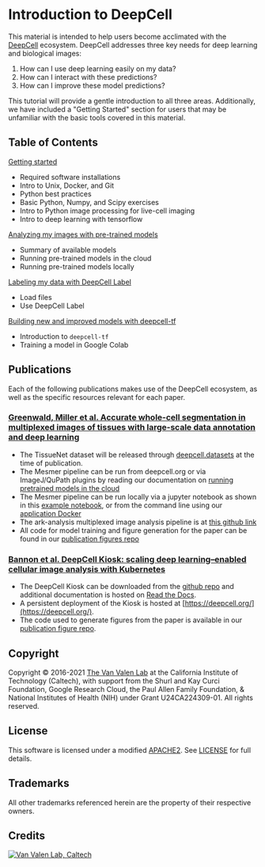 # Introduction to DeepCell

This material is intended to help users become acclimated with the [DeepCell](https://www.deepcell.org/about) ecosystem. DeepCell addresses three key needs for deep learning and biological images:

1. How can I use deep learning easily on my data?
2. How can I interact with these predictions?
3. How can I improve these model predictions?

This tutorial will provide a gentle introduction to all three areas. Additionally, we have included a "Getting Started" section for users that may be unfamiliar with the basic tools covered in this material.

## Table of Contents

[Getting started](./getting_started)

* Required software installations
* Intro to Unix, Docker, and Git
* Python best practices
* Basic Python, Numpy, and Scipy exercises
* Intro to Python image processing for live-cell imaging
* Intro to deep learning with tensorflow

[Analyzing my images with pre-trained models](./pretrained_models)

* Summary of available models
* Running pre-trained models in the cloud
* Running pre-trained models locally

[Labeling my data with DeepCell Label](./data_labeling)

* Load files
* Use DeepCell Label

[Building new and improved models with deepcell-tf](./model_training)

* Introduction to `deepcell-tf`
* Training a model in Google Colab

## Publications

Each of the following publications makes use of the DeepCell ecosystem, as well as the specific resources relevant for each paper.

### [Greenwald, Miller et al. Accurate whole-cell segmentation in multiplexed images of tissues with large-scale data annotation and deep learning]()

* The TissueNet dataset will be released through [deepcell.datasets](https://datasets.deepcell.org) at the time of publication.
* The Mesmer pipeline can be run from deepcell.org or via ImageJ/QuPath plugins by reading our documentation on [running pretrained models in the cloud](./pretrained_models#running-pre-trained-models-in-the-cloud)
* The Mesmer pipeline can be run locally via a jupyter notebook as shown in this [example notebook](https://github.com/vanvalenlab/deepcell-tf/blob/master/notebooks/applications/Mesmer-Application.ipynb), or from the command line using our [application Docker](https://github.com/vanvalenlab/deepcell-applications/blob/master/README.md)
* The ark-analysis multiplexed image analysis pipeline is at [this github link](https://github.com/angelolab/ark-analysis)
* All code for model training and figure generation for the paper can be found in our [publication figures repo](https://github.com/vanvalenlab/publication-figures/tree/master/2021-Greenwald_Miller_et_al-Mesmer)

### [Bannon et al. DeepCell Kiosk: scaling deep learning–enabled cellular image analysis with Kubernetes](https://doi.org/10.1038/s41592-020-01023-0)

* The DeepCell Kiosk can be downloaded from the [github repo](https://github.com/vanvalenlab/kiosk-console) and additional documentation is hosted on [Read the Docs](https://deepcell-kiosk.readthedocs.io/en/master/GETTING_STARTED.html).
* A persistent deployment of the Kiosk is hosted at [https://deepcell.org/](https://deepcell.org/).
* The code used to generate figures from the paper is available in our [publication figure repo](https://github.com/vanvalenlab/publication-figures/tree/mesmer_update/2020-Bannon_et_al-Kiosk).

## Copyright

Copyright © 2016-2021 [The Van Valen Lab](http://www.vanvalen.caltech.edu/) at the California Institute of Technology (Caltech), with support from the Shurl and Kay Curci Foundation, Google Research Cloud, the Paul Allen Family Foundation, & National Institutes of Health (NIH) under Grant U24CA224309-01.
All rights reserved.

## License

This software is licensed under a modified [APACHE2](https://github.com/vanvalenlab/intro-to-deepcell/blob/master/LICENSE). See [LICENSE](https://github.com/vanvalenlab/intro-to-deepcell/blob/master/LICENSE) for full details.

## Trademarks

All other trademarks referenced herein are the property of their respective owners.

## Credits

[![Van Valen Lab, Caltech](https://upload.wikimedia.org/wikipedia/commons/7/75/Caltech_Logo.svg)](http://www.vanvalen.caltech.edu/)
